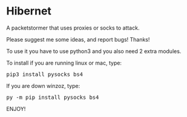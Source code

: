 # Hibernet
A packetstormer that uses proxies or socks to attack.

Please suggest me some ideas, and report bugs!
Thanks!

To use it you have to use python3 and you also need 2 extra modules.

To install if you are running linux or mac, type:
<pre>pip3 install pysocks bs4</pre>

If you are down winzoz, type:
<pre>py -m pip install pysocks bs4</pre>

ENJOY!
